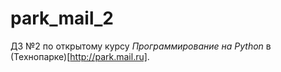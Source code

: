 # park_mail_2
ДЗ №2 по открытому курсу *Программирование на Python* в (Технопарке)[http://park.mail.ru].
